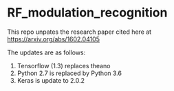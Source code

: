 # RF_modulation_recognition

This repo unpates the research paper cited here at https://arxiv.org/abs/1602.04105

The updates are as follows:

1. Tensorflow (1.3) replaces theano
2. Python 2.7 is replaced by Python 3.6
3. Keras is update to 2.0.2
